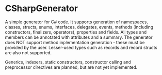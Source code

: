 # CSharpGenerator
A simple generator for C# code.
It supports generation of namespaces, classes, structs, enums, interfaces, delegates, events, methods (including constructors, finalizers, operators), properties and fields. All types and members can be annotated with attributes and a summary.
The generator does NOT support method inplementation generation - these must be provided by the user. Lesser-used types such as records and record structs are also not supported.

Generics, indexers, static constructors, constructor calling and preprocessor directives are planned, but are not yet implemented.
